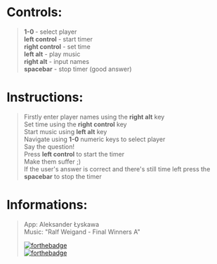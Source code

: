 # Controls:

> <b>1-0 </b> - select player <br> <b>left control</b> - start timer <br><b>right control</b> - set time<br> <b>left alt</b> - play music <br> <b>right alt</b> - input names <br> <b>spacebar</b> - stop timer (good answer) <br>

# Instructions:

> Firstly enter player names using the <b>right alt</b> key<br>Set time using the <b>right control</b> key<br> Start music using <b>left alt</b> key<br> Navigate using <b>1-0</b> numeric keys to select player<br> Say the question!<br> Press <b>left control</b> to start the timer<br> Make them suffer ;)<br> If the user's answer is correct and there's still time left press the <b>spacebar</b> to stop the timer<br>

# Informations:

> App: Aleksander Łyskawa <br> Music: "Ralf Weigand - Final Winners A"
>
> [![forthebadge](https://forthebadge.com/images/badges/0-percent-optimized.svg)](https://forthebadge.com) <br> [![forthebadge](https://forthebadge.com/images/badges/made-with-javascript.svg)](https://forthebadge.com)
